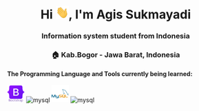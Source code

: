 <h1 align="center">Hi <img src="https://github.com/ABSphreak/ABSphreak/blob/master/gifs/Hi.gif" width="30px" height="30px">, I'm Agis Sukmayadi</a></h1>
<h3 align="center">Information system student from Indonesia</h3>

<h3 align="center">🏠 Kab.Bogor - Jawa Barat, Indonesia</h3>

<h4 align="left">The Programming Language and Tools currently being learned:</h3>
<p align="left">
  <img src="https://raw.githubusercontent.com/devicons/devicon/master/icons/bootstrap/bootstrap-original-wordmark.svg" alt="mysql" width="40" height="40"/>
  <img src="https://upload.wikimedia.org/wikipedia/commons/thumb/d/d5/Tailwind_CSS_Logo.svg/2048px-Tailwind_CSS_Logo.svg.png" alt="mysql" width="40" height="40"/>
  <img src="https://raw.githubusercontent.com/devicons/devicon/master/icons/mysql/mysql-original-wordmark.svg" alt="mysql" width="40" height="40"/>
  <img src="https://static-00.iconduck.com/assets.00/laravel-icon-497x512-uwybstke.png" alt="mysql" width="40" height="40"/>
  
</p>
